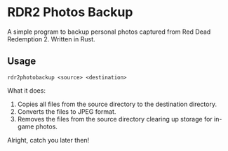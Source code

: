 # RDR2 Photos Backup

A simple program to backup personal photos captured from Red Dead Redemption 2.
Written in Rust.

## Usage

```shell
rdr2photobackup <source> <destination>
```

What it does:

1. Copies all files from the source directory to the destination directory.
2. Converts the files to JPEG format.
3. Removes the files from the source directory clearing up storage for in-game photos.

Alright, catch you later then!
